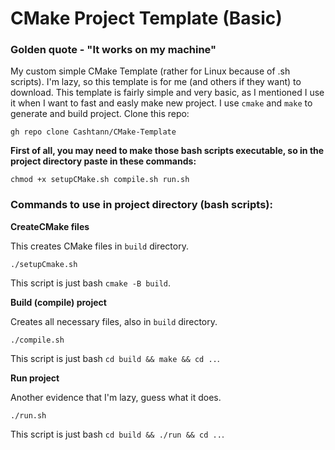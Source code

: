 # CMake Project Template (Basic)

### Golden quote - "It works on my machine"

My custom simple CMake Template (rather for Linux because of .sh scripts). I'm lazy, so this template is for me (and others if they want) to download.
This template is fairly simple and very basic, as I mentioned I use it when I want to fast and easly make new project.
I use `cmake` and `make` to generate and build project.
Clone this repo:
```
gh repo clone Cashtann/CMake-Template
```

**First of all, you may need to make those bash scripts executable, so in the project directory paste in these commands:**
```
chmod +x setupCMake.sh compile.sh run.sh
```


### Commands to use in project directory (bash scripts):
**CreateCMake files**

This creates CMake files in `build` directory.
 ```
 ./setupCmake.sh
```
This script is just bash `cmake -B build`.

**Build (compile) project**

Creates all necessary files, also in `build` directory.
 ```
 ./compile.sh
```
This script is just bash `cd build && make && cd ..`.

**Run project**

Another evidence that I'm lazy, guess what it does.
 ```
 ./run.sh
```
This script is just bash `cd build && ./run && cd ..`.

